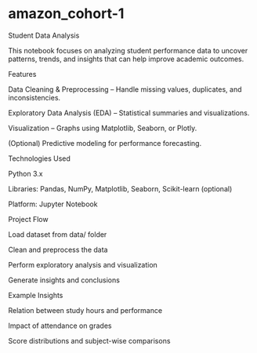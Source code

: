 # amazon_cohort-1
Student Data Analysis

This notebook focuses on analyzing student performance data to uncover patterns, trends, and insights that can help improve academic outcomes.



Features

Data Cleaning & Preprocessing – Handle missing values, duplicates, and inconsistencies.

Exploratory Data Analysis (EDA) – Statistical summaries and visualizations.

Visualization – Graphs using Matplotlib, Seaborn, or Plotly.

(Optional) Predictive modeling for performance forecasting.



Technologies Used

Python 3.x

Libraries: Pandas, NumPy, Matplotlib, Seaborn, Scikit-learn (optional)

Platform: Jupyter Notebook



Project Flow

Load dataset from data/ folder

Clean and preprocess the data

Perform exploratory analysis and visualization

Generate insights and conclusions



Example Insights

Relation between study hours and performance

Impact of attendance on grades

Score distributions and subject-wise comparisons

